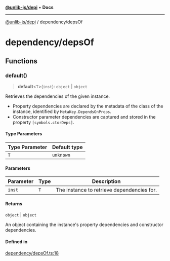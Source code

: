 [**@unlib-js/depi**](../README.md) • **Docs**

***

[@unlib-js/depi](../README.md) / dependency/depsOf

# dependency/depsOf

## Functions

### default()

> **default**\<`T`\>(`inst`): `object` \| `object`

Retrieves the dependencies of the given instance.

- Property dependencies are declared by the metadata of the class of the
  instance, identified by `MetaKey.DependsOnProps`.
- Constructor parameter dependencies are captured and stored in the property
  `[symbols.ctorDeps]`.

#### Type Parameters

| Type Parameter | Default type |
| ------ | ------ |
| `T` | `unknown` |

#### Parameters

| Parameter | Type | Description |
| ------ | ------ | ------ |
| `inst` | `T` | The instance to retrieve dependencies for. |

#### Returns

`object` \| `object`

An object containing the instance's property dependencies and
constructor dependencies.

#### Defined in

[dependency/depsOf.ts:18](https://github.com/unlib-js/depi/blob/main/src/dependency/depsOf.ts#L18)
